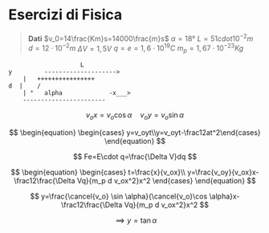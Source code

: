 # Esercizi di Fisica
> **Dati**
> $v_0=14\frac{Km}s=14000\frac{m}s$
> $\alpha=18°$
> $L=51cdot 10^{-2}m$
> $d=12\cdot 10^{-2}m$
> $\Delta V = 1,5 V$
> $q=e=1,6\cdot10^{19}C$
> $m_p=1,67\cdot 10^{-23}Kg$
 
                        L
    y         --------------------> 
	    |	++++++++++++++++
    d  |    /
	    | °   alpha             -x___> 
	    -----------------------






$$
v_ox=v_o\cos \alpha \quad v_oy=v_o\sin\alpha
$$

$$
\begin{equation} \begin{cases} y=v_oyt\\y=v_oyt-\frac12at^2\end{cases} \end{equation}
$$


$$
Fe=E\cdot q=\frac{\Delta V}dq
$$

$$
\begin{equation} \begin{cases} t=\frac{x}{v_ox}\\ 
y=\frac{v_oy}{v_ox}x-\frac12\frac{\Delta Vq}{m_p d v_ox^2}x^2 \end{cases} \end{equation}
$$


$$
y=\frac{\cancel{v_o} \sin \alpha}{\cancel{v_o}\cos \alpha}x-\frac12\frac{\Delta Vq}{m_p d v_ox^2}x^2 
$$

$$
\implies y=\tan \alpha
$$
<!--stackedit_data:
eyJoaXN0b3J5IjpbLTMyOTQwMzc5Nl19
-->